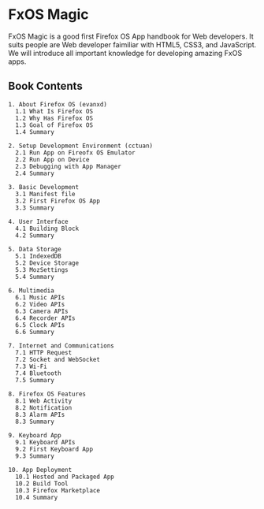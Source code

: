# FxOS Magic
FxOS Magic is a good first Firefox OS App handbook for Web developers. It suits people are Web developer faimiliar with HTML5, CSS3, and JavaScript. We will introduce all important knowledge for developing amazing FxOS apps.

## Book Contents
```
1. About Firefox OS (evanxd)
  1.1 What Is Firefox OS
  1.2 Why Has Firefox OS
  1.3 Goal of Firefox OS
  1.4 Summary

2. Setup Development Environment (cctuan)
  2.1 Run App on Fireofx OS Emulator
  2.2 Run App on Device
  2.3 Debugging with App Manager
  2.4 Summary

3. Basic Development
  3.1 Manifest file
  3.2 First Firefox OS App
  3.3 Summary

4. User Interface
  4.1 Building Block
  4.2 Summary

5. Data Storage
  5.1 IndexedDB
  5.2 Device Storage
  5.3 MozSettings
  5.4 Summary

6. Multimedia
  6.1 Music APIs
  6.2 Video APIs
  6.3 Camera APIs
  6.4 Recorder APIs
  6.5 Clock APIs
  6.6 Summary

7. Internet and Communications
  7.1 HTTP Request
  7.2 Socket and WebSocket
  7.3 Wi-Fi
  7.4 Bluetooth
  7.5 Summary

8. Firefox OS Features
  8.1 Web Activity
  8.2 Notification
  8.3 Alarm APIs
  8.3 Summary

9. Keyboard App
  9.1 Keyboard APIs
  9.2 First Keyboard App
  9.3 Summary

10. App Deployment
  10.1 Hosted and Packaged App
  10.2 Build Tool
  10.3 Firefox Marketplace
  10.4 Summary
```
